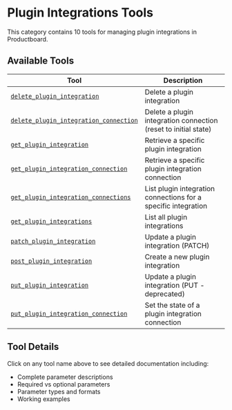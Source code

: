 # Plugin Integrations Tools

This category contains 10 tools for managing plugin integrations in Productboard.

## Available Tools

| Tool                                                                                | Description                                                     |
| ----------------------------------------------------------------------------------- | --------------------------------------------------------------- |
| [`delete_plugin_integration`](./delete_plugin_integration.md)                       | Delete a plugin integration                                     |
| [`delete_plugin_integration_connection`](./delete_plugin_integration_connection.md) | Delete a plugin integration connection (reset to initial state) |
| [`get_plugin_integration`](./get_plugin_integration.md)                             | Retrieve a specific plugin integration                          |
| [`get_plugin_integration_connection`](./get_plugin_integration_connection.md)       | Retrieve a specific plugin integration connection               |
| [`get_plugin_integration_connections`](./get_plugin_integration_connections.md)     | List plugin integration connections for a specific integration  |
| [`get_plugin_integrations`](./get_plugin_integrations.md)                           | List all plugin integrations                                    |
| [`patch_plugin_integration`](./patch_plugin_integration.md)                         | Update a plugin integration (PATCH)                             |
| [`post_plugin_integration`](./post_plugin_integration.md)                           | Create a new plugin integration                                 |
| [`put_plugin_integration`](./put_plugin_integration.md)                             | Update a plugin integration (PUT - deprecated)                  |
| [`put_plugin_integration_connection`](./put_plugin_integration_connection.md)       | Set the state of a plugin integration connection                |

## Tool Details

Click on any tool name above to see detailed documentation including:

- Complete parameter descriptions
- Required vs optional parameters
- Parameter types and formats
- Working examples
